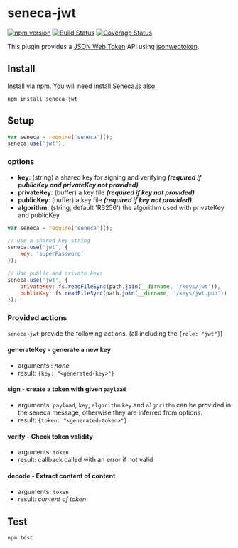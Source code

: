 # seneca-jwt

[![npm version][npm-badge]][npm-url]
[![Build Status][travis-badge]][travis-url]
[![Coverage Status][coveralls-badge]][coveralls-url]

This plugin provides a [JSON Web Token](http://jwt.io) API using [jsonwebtoken](https://www.npmjs.com/package/jsonwebtoken).

## Install

Install via npm. You will need install Seneca.js also.

```
npm install seneca-jwt
```

## Setup

```js
var seneca = require('seneca')();
seneca.use('jwt');
```

### options

- **key**: (string) a shared key for signing and verifying ***(required if publicKey and privateKey not provided)***
- **privateKey**: (buffer) a key file ***(required if key not provided)***
- **publicKey**: (buffer) a key file ***(required if key not provided)***
- **algorithm**: (string, default 'RS256') the algorithm used with privateKey and publicKey

```js
var seneca = require('seneca')();

// Use a shared key string
seneca.use('jwt', {
	key: 'superPassword'
});

// Use public and private keys
seneca.use('jwt', {
	privateKey: fs.readFileSync(path.join(__dirname, '/keys/jwt')),
	publicKey: fs.readFileSync(path.join(__dirname, '/keys/jwt.pub'))
});
```

### Provided actions
`seneca-jwt` provide the following actions. (all including the `{role: "jwt"}`)

#### generateKey - generate a new key
- arguments : *none*
- result: `{key: "<generated-key>"}`

#### sign - create a token with given `payload`
- arguments: `payload`, `key`, `algorithm`
  `key` and `algorithm` can be provided in the seneca message, otherwise they are inferred from options.
- result: `{token: "<generated-token>"}`

#### verify - Check token validity
- arguments: `token`
- result: callback called with an error if not valid

#### decode - Extract content of content
- arguments: `token`
- result: *content of token*

## Test

```
npm test
```

[travis-badge]: https://api.travis-ci.org/blainsmith/seneca-jwt.svg
[travis-url]: https://travis-ci.org/blainsmith/seneca-jwt
[npm-badge]: https://badge.fury.io/js/seneca-jwt.svg
[npm-url]: https://badge.fury.io/js/seneca-jwt
[coveralls-badge]: https://coveralls.io/repos/blainsmith/seneca-jwt/badge.svg?branch=master&service=github
[coveralls-url]:  https://coveralls.io/github/blainsmith/seneca-jwt?branch=master
